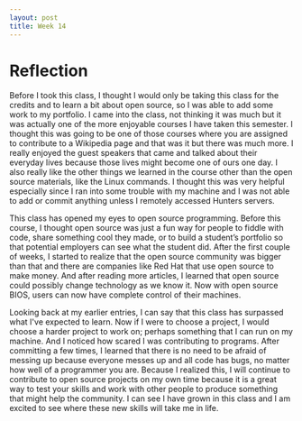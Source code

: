 ```yaml
---
layout: post
title: Week 14
---
```


# Reflection

Before I took this class, I thought I would only be taking this class for the credits and to learn a bit about open source, so I was able to add some work to my portfolio. I came into the class, not thinking it was much but it was actually one of the more enjoyable courses I have taken this semester. I thought this was going to be one of those courses where you are assigned to contribute to a Wikipedia page and that was it but there was much more. I really enjoyed the guest speakers that came and talked about their everyday lives because those lives might become one of ours one day. I also really like the other things we learned in the course other than the open source materials, like the Linux commands. I thought this was very helpful especially since I ran into some trouble with my machine and I was not able to add or commit anything unless I remotely accessed Hunters servers.

This class has opened my eyes to open source programming. Before this course, I thought open source was just a fun way for people to fiddle with code, share something cool they made, or to build a student’s portfolio so that potential employers can see what the student did. After the first couple of weeks, I started to realize that the open source community was bigger than that and there are companies like Red Hat that use open source to make money. And after reading more articles, I learned that open source could possibly change technology as we know it. Now with open source BIOS, users can now have complete control of their machines. 

Looking back at my earlier entries, I can say that this class has surpassed what I've expected to learn. Now if I were to choose a project, I would choose a harder project to work on; perhaps something that I can run on my machine. And I noticed how scared I was contributing to programs. After committing a few times, I learned that there is no need to be afraid of messing up because everyone messes up and all code has bugs, no matter how well of a programmer you are. Because I realized this, I will continue to contribute to open source projects on my own time because it is a great way to test your skills and work with other people to produce something that might help the community. I can see I have grown in this class and I am excited to see where these new skills will take me in life.
